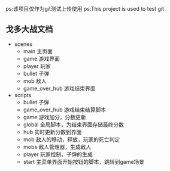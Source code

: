 ps:该项目仅作为git测试上传使用
ps:This project is used to test git
## 戈多大战文档
* scenes
    * main 主页面
    * game 游戏界面
    * player 玩家
    * bullet 子弹
    * mob 敌人
    * game_over_hub 游戏结束界面
* scripts
    * bullet 子弹
    * game_over_hub 游戏结束结算脚本
    * game 游戏加分，分数更新
    * global 全局脚本，为结束界面存储最终分数
    * hub 实时更新分数到界面
    * mob 敌人的移动，释放，玩家的死亡判定
    * mobs 敌人管理器，生成敌人
    * player 玩家控制，子弹的生成
    * start 主菜单界面开始按钮的脚本，跳转到game场景
